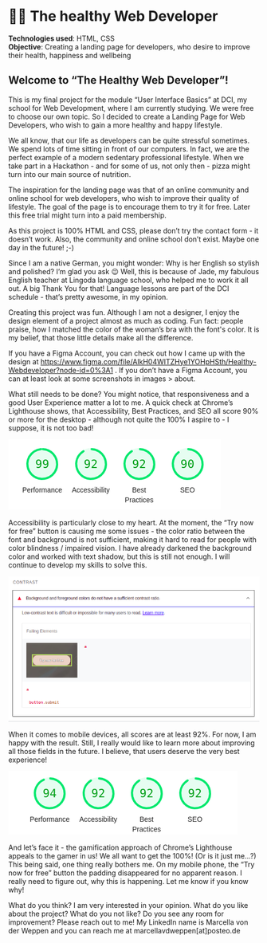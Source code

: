 # 🧘‍♀️ The healthy Web Developer

**Technologies used**: HTML, CSS <br>
**Objective**: Creating a landing page for developers, who desire to improve their health, happiness and wellbeing

## Welcome to “The Healthy Web Developer”!

This is my final project for the module “User Interface Basics” at DCI, my school for Web Development, where I am currently studying. We were free to choose our own topic. So I decided to create a Landing Page for Web Developers, who wish to gain a more healthy and happy lifestyle.

We all know, that our life as developers can be quite stressful sometimes. We spend lots of time sitting in front of our computers. In fact, we are the perfect example of a modern sedentary professional lifestyle. When we take part in a Hackathon - and for some of us, not only then - pizza might turn into our main source of nutrition.

The inspiration for the landing page was that of an online community and online school for web developers, who wish to improve their quality of lifestyle. The goal of the page is to encourage them to try it for free. Later this free trial might turn into a paid membership.

As this project is 100% HTML and CSS, please don’t try the contact form - it doesn’t work. Also, the community and online school don’t exist. Maybe one day in the future! ;-)

Since I am a native German, you might wonder: Why is her English so stylish and polished? I’m glad you ask 😉 Well, this is because of Jade, my fabulous English teacher at Lingoda language school, who helped me to work it all out. A big Thank You for that! Language lessons are part of the DCI schedule - that’s pretty awesome, in my opinion.

Creating this project was fun. Although I am not a designer, I enjoy the design element of a project almost as much as coding. Fun fact: people praise, how I matched the color of the woman’s bra with the font's color. It is my belief, that those little details make all the difference.

If you have a Figma Account, you can check out how I came up with the design at https://www.figma.com/file/AlkH04WITZHye1YOHpHSth/Healthy-Webdeveloper?node-id=0%3A1 . If you don’t have a Figma Account, you can at least look at some screenshots in images > about.

What still needs to be done?
You might notice, that responsiveness and a good User Experience matter a lot to me. A quick check at Chrome’s Lighthouse shows, that Accessibility, Best Practices, and SEO all score 90% or more for the desktop - although not quite the 100% I aspire to - I suppose, it is not too bad!

![screenshot of lighthouse chrome desktop](./images/about/chrome%20lighthouse%20desktop.png)

Accessibility is particularly close to my heart. At the moment, the “Try now for free” button is causing me some issues - the color ratio between the font and background is not sufficient, making it hard to read for people with color blindness / impaired vision. I have already darkened the background color and worked with text shadow, but this is still not enough. I will continue to develop my skills to solve this.

![screenshot of button report](./images/about/accessibility%20button.png)

When it comes to mobile devices, all scores are at least 92%. For now, I am happy with the result. Still, I really would like to learn more about improving all those fields in the future. I believe, that users deserve the very best experience!

![screenshot of lighthouse chrome mobile](./images/about/chrome%20lighthouse%20mobile.png)

And let’s face it - the gamification approach of Chrome’s Lighthouse appeals to the gamer in us! We all want to get the 100%! (Or is it just me…?) This being said, one thing really bothers me. On my mobile phone, the “Try now for free” button the padding disappeared for no apparent reason. I really need to figure out, why this is happening. Let me know if you know why!

What do you think?
I am very interested in your opinion. What do you like about the project? What do you not like? Do you see any room for improvement? Please reach out to me! My LinkedIn name is Marcella von der Weppen and you can reach me at marcellavdweppen[at]posteo.de
